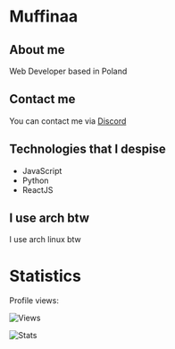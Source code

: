 # Muffinaa 

## About me

Web Developer based in Poland

## Contact me

You can contact me via [Discord](https://discord.com/users/374220001743208459)

## Technologies that I despise

- JavaScript
- Python
- ReactJS

## I use arch btw

I use arch linux btw

# Statistics

Profile views:

![Views](https://count.getloli.com/get/@Muffinaa?theme=rule34)


![Stats](https://github-readme-stats.vercel.app/api?username=muffinaa&show_icons=true&hide=&count_private=true&title_color=4D78CC&text_color=ffffff&icon_color=4D78CC&bg_color=21252B&hide_border=true&show_icons=true)
